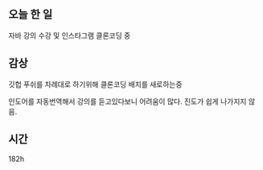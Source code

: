## 오늘 한 일

자바 강의 수강 및 인스타그램 클론코딩 중 

## 감상
깃헙 푸쉬를 차례대로 하기위해 클론코딩 배치를 새로하는중

인도어를 자동번역해서 강의를 듣고있다보니 어려움이 많다. 진도가 쉽게 나가지지 않음.

## 시간 
182h
